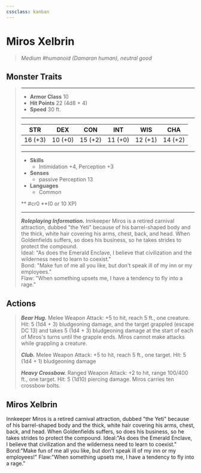 ```yaml
---
cssclass: kanban
---
```


# Miros Xelbrin
>*Medium #humanoid (Damaran human), neutral good*
## Monster Traits
>___
>- **Armor Class** 10
>- **Hit Points** 22 (4d8 + 4)
>- **Speed** 30 ft.
>___
>|STR|DEX|CON|INT|WIS|CHA|
>|:---:|:---:|:---:|:---:|:---:|:---:|
>|16 (+3)|10 (+0)|15 (+2)|11 (+0)|12 (+1)|14 (+2)|
>___
>- **Skills**
>	 - Intimidation +4, Perception +3
>- **Senses**
>	 - passive Perception 13
>- **Languages**
>	 - Common
>
> ** #cr0 **(0 or 10 XP)
>___
>***Roleplaying Information.*** Innkeeper Miros is a retired carnival attraction, dubbed "the Yeti" because of his barrel-shaped body and the thick, white hair covering his arms, chest, back, and head. When Goldenfields suffers, so does his business, so he takes strides to protect the compound.  
>Ideal: "As does the Emerald Enclave, I believe that civilization and the wilderness need to learn to coexist."  
>Bond: "Make fun of me all you like, but don't speak ill of my inn or my employees."  
>Flaw: "When something upsets me, I have a tendency to fly into a rage."  
>
## Actions
>***Bear Hug.*** Melee Weapon Attack: +5 to hit, reach 5 ft., one creature. Hit: 5 (1d4 + 3) bludgeoning damage, and the target grappled (escape DC 13) and takes 5 (1d4 + 3) bludgeoning damage at the start of each of Miros's turns until the grapple ends. Miros cannot make attacks while grappling a creature.  
>
>***Club.*** Melee Weapon Attack: +5 to hit, reach 5 ft., one target. Hit: 5 (1d4 + 1) bludgeoning damage  
>
>***Heavy Crossbow.*** Ranged Weapon Attack: +2 to hit, range 100/400 ft., one target. Hit: 5 (1d10) piercing damage. Miros carries ten crossbow bolts.
## Miros Xelbrin
Innkeeper Miros is a retired carnival attraction, dubbed "the Yeti" because of his barrel-shaped body and the thick, white hair covering his arms, chest, back, and head. When Goldenfields suffers, so does his business, so he takes strides to protect the compound.
Ideal:"As does the Emerald Enclave, I believe that civilization and the wilderness need to learn to coexist."
Bond:"Make fun of me all you like, but don't speak ill of my inn or my employees!"
Flaw:"When something upsets me, I have a tendency to fly into a rage."